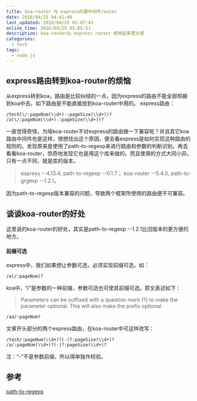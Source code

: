 ```yaml
---
title: koa-router 与 express内置中间件router
date: 2016/04/25 04:41:49
last_updated: 2016/04/25 05:07:43
online_time: 2016/04/25 05:05:51
description: koa-router比 express router 使用起来更方便
categories:
  - tech
tags:
  - node.js
---
```


## express路由转到koa-router的烦恼
从express转到koa，路由是比较纠结的一点，因为express的路由不能全部照搬到koa中去。如下路由是不能直接放到koa-router中用的。
express路由：
```
/tech(\/:pageNum(\\d+)-:pageSize(\\d+))?
/a(\/:pageNum(\\d+)-:pageSize(\\d+))?
```
一直觉得奇怪，为啥koa-router不对express的路由做一下兼容呢？并且其它koa路由中间件也是这样。很想找出这个原因，便去看express是如何实现这种路由的规则的。发现原来是使用了path-to-regexp来进行路由和参数的判断识别。再去看看koa-router，惊奇地发现它也是用这个库来做的。而且使用的方式大同小异。只有一点不同，就是库的版本。
> express --4.13.4,   path-to-regexp --0.1.7；
koa-router --5.4.0,   path-to-grgexp --1.2.1。

因为path-to-regexp版本兼容的问题，导致两个框架所使用的路由便不可兼容。

## 谈谈koa-router的好处
这里说的koa-router的好处，其实是path-to-regexp --1.2.1比旧版本的更方便的地方。
#### 前缀可选
express中，我们如果想让参数可选，必须实现前缀可选，如：
```
/a(/:pageNum)?
```
koa中，“/”是参数的一种前缀，参数可选也可使其前缀可选。原文表述如下：
>Parameters can be suffixed with a question mark (?) to make the parameter optional. This will also make the prefix optional.

```
/aa/:pageNum?
```

文章开头部分的两个express路由，在koa-router中可这样改写：
```
/tech/:pageNum(\\d+)?(-)?:pageSize(\\d+)?
/a/:pageNum(\\d+)?(-)?:pageSize(\\d+)?
```
注：“-”不是参数前缀，所以得单独作校验。

## 参考
[path-to-regexp](https://github.com/pillarjs/path-to-regexp)

